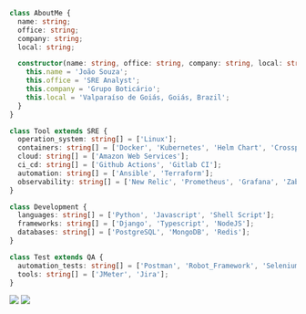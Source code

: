 ```typescript
class AboutMe {
  name: string;
  office: string;
  company: string;
  local: string;

  constructor(name: string, office: string, company: string, local: string) {
    this.name = 'João Souza';
    this.office = 'SRE Analyst';
    this.company = 'Grupo Boticário';
    this.local = 'Valparaíso de Goiás, Goiás, Brazil';
  }
}

class Tool extends SRE {
  operation_system: string[] = ['Linux'];
  containers: string[] = ['Docker', 'Kubernetes', 'Helm Chart', 'Crossplane'];
  cloud: string[] = ['Amazon Web Services'];
  ci_cd: string[] = ['Github Actions', 'Gitlab CI'];
  automation: string[] = ['Ansible', 'Terraform'];
  observability: string[] = ['New Relic', 'Prometheus', 'Grafana', 'Zabbix'];
}

class Development {
  languages: string[] = ['Python', 'Javascript', 'Shell Script'];
  frameworks: string[] = ['Django', 'Typescript', 'NodeJS'];
  databases: string[] = ['PostgreSQL', 'MongoDB', 'Redis'];
}

class Test extends QA {
  automation_tests: string[] = ['Postman', 'Robot_Framework', 'Selenium', 'Behave'];
  tools: string[] = ['JMeter', 'Jira'];
}
```

<p align="left">
  <a href="#" alt="Gmail">
  <img src="https://img.shields.io/badge/-Gmail-FF0000?style=flat-square&labelColor=FF0000&logo=gmail&logoColor=white&link='ms.joao.felipe@gmail.com'" /></a>

  <a href="#" alt="Linkedin">
  <img src="https://img.shields.io/badge/-Linkedin-0e76a8?style=flat-square&logo=Linkedin&logoColor=white&link='https://www.linkedin.com/in/joaofmds'" /></a>
